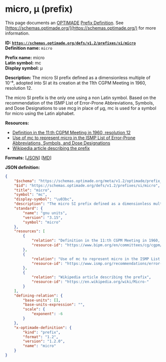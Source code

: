 # micro, μ (prefix)

This page documents an [OPTIMADE](https://www.optimade.org/) [Prefix Definition](https://schemas.optimade.org/#definitions). See [https://schemas.optimade.org/](https://schemas.optimade.org/) for more information.

**ID: [`https://schemas.optimade.org/defs/v1.2/prefixes/si/micro`](https://schemas.optimade.org/defs/v1.2/prefixes/si/micro)**  
**Definition name:** `micro`

**Prefix name:** micro  
**Latin symbol:** mc  
**Display symbol:** μ  
  
**Description:** The micro SI prefix defined as a dimensionless multiple of 10⁻⁶, adopted into SI at its creation at the 11th CGPM Meeting in 1960, resolution 12.

The micro SI prefix is the only one using a non Latin symbol.
Based on the recommendation of the ISMP List of Error-Prone Abbreviations, Symbols, and Dose Designations to use mcg in place of μg, mc is used for a symbol for micro using the Latin alphabet.

**Resources:**

- [Definition in the 11:th CGPM Meeting in 1960, resolution 12](https://www.bipm.org/en/committees/cg/cgpm/11-1960/resolution-12)
- [Use of mc to represent micro in the ISMP List of Error-Prone Abbreviations, Symbols, and Dose Designations](https://www.ismp.org/recommendations/error-prone-abbreviations-list)
- [Wikipedia article describing the prefix](https://en.wikipedia.org/wiki/Micro-)


**Formats:** [[JSON](micro.json)] [[MD](micro.md)]

**JSON definition:**

``` json
{
    "$schema": "https://schemas.optimade.org/meta/v1.2/optimade/prefix_definition.md",
    "$id": "https://schemas.optimade.org/defs/v1.2/prefixes/si/micro",
    "title": "micro",
    "symbol": "mc",
    "display-symbol": "\u03bc",
    "description": "The micro SI prefix defined as a dimensionless multiple of 10\u207b\u2076, adopted into SI at its creation at the 11th CGPM Meeting in 1960, resolution 12.\n\nThe micro SI prefix is the only one using a non Latin symbol.\nBased on the recommendation of the ISMP List of Error-Prone Abbreviations, Symbols, and Dose Designations to use mcg in place of \u03bcg, mc is used for a symbol for micro using the Latin alphabet.",
    "standard": {
        "name": "gnu units",
        "version": "3.15",
        "symbol": "micro"
    },
    "resources": [
        {
            "relation": "Definition in the 11:th CGPM Meeting in 1960, resolution 12",
            "resource-id": "https://www.bipm.org/en/committees/cg/cgpm/11-1960/resolution-12"
        },
        {
            "relation": "Use of mc to represent micro in the ISMP List of Error-Prone Abbreviations, Symbols, and Dose Designations",
            "resource-id": "https://www.ismp.org/recommendations/error-prone-abbreviations-list"
        },
        {
            "relation": "Wikipedia article describing the prefix",
            "resource-id": "https://en.wikipedia.org/wiki/Micro-"
        }
    ],
    "defining-relation": {
        "base-units": [],
        "base-units-expression": "",
        "scale": {
            "exponent": -6
        }
    },
    "x-optimade-definition": {
        "kind": "prefix",
        "format": "1.2",
        "version": "1.2.0",
        "name": "micro"
    }
}
```